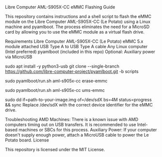 Libre Computer AML-S905X-CC eMMC Flashing Guide

This repository contains instructions and a shell script to flash the eMMC module on the Libre Computer AML-S905X-CC (Le Potato) using a Linux machine and pyamlboot. The process eliminates the need for a MicroSD card by allowing you to use the eMMC module as a virtual flash drive.

Requirements
Libre Computer AML-S905X-CC (Le Potato)
eMMC 5.x module attached
USB Type A to USB Type A cable
Any Linux computer (Intel preferred)
pyamlboot (included in this repo)
Optional: Auxiliary power via MicroUSB

sudo apt install -y python3-usb
git clone --single-branch https://github.com/libre-computer-project/pyamlboot.git -b scripts

sudo pyamlboot/run.sh aml-s905x-cc erase-emmc

sudo pyamlboot/run.sh aml-s905x-cc ums-emmc


sudo dd if=path-to-your-image.img of=/dev/sdX bs=4M status=progress && sync
Replace /dev/sdX with the correct device identifier for the eMMC drive.

Troubleshooting
AMD Machines: There is a known issue with AMD computers timing out on USB transfers. It is recommended to use Intel-based machines or SBCs for this process.
Auxiliary Power: If your computer doesn't supply enough power, attach a MicroUSB cable to power the Le Potato board.
License

This repository is licensed under the MIT License.
